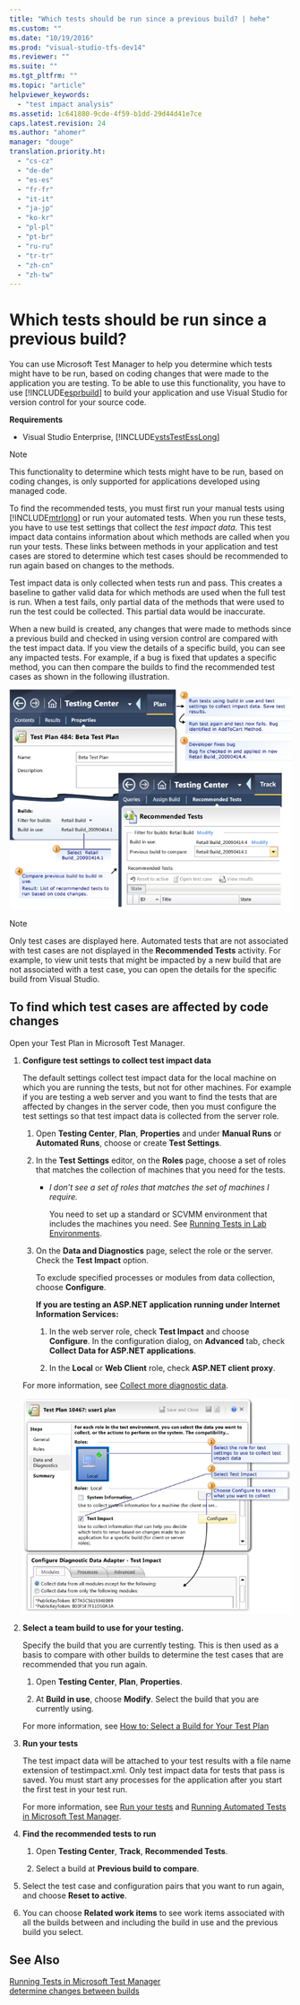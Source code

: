 ```yaml
---
title: "Which tests should be run since a previous build? | hehe"
ms.custom: ""
ms.date: "10/19/2016"
ms.prod: "visual-studio-tfs-dev14"
ms.reviewer: ""
ms.suite: ""
ms.tgt_pltfrm: ""
ms.topic: "article"
helpviewer_keywords: 
  - "test impact analysis"
ms.assetid: 1c641880-9cde-4f59-b1dd-29d44d41e7ce
caps.latest.revision: 24
ms.author: "ahomer"
manager: "douge"
translation.priority.ht: 
  - "cs-cz"
  - "de-de"
  - "es-es"
  - "fr-fr"
  - "it-it"
  - "ja-jp"
  - "ko-kr"
  - "pl-pl"
  - "pt-br"
  - "ru-ru"
  - "tr-tr"
  - "zh-cn"
  - "zh-tw"
---
```

# Which tests should be run since a previous build?
You can use Microsoft Test Manager to help you determine which tests might have to be run, based on coding changes that were made to the application you are testing. To be able to use this functionality, you have to use [!INCLUDE[esprbuild](../code-quality/includes/esprbuild_md.md)] to build your application and use Visual Studio for version control for your source code.  
  
 **Requirements**  
  
-   Visual Studio Enterprise, [!INCLUDE[vstsTestEssLong](../test/includes/vststestesslong_md.md)]  
  
> [!NOTE]
>  This functionality to determine which tests might have to be run, based on coding changes, is only supported for applications developed using managed code.  
  
 To find the recommended tests, you must first run your manual tests using [!INCLUDE[mtrlong](../code-quality/includes/mtrlong_md.md)] or run your automated tests. When you run these tests, you have to use test settings that collect the *test impact data*. This test impact data contains information about which methods are called when you run your tests. These links between methods in your application and test cases are stored to determine which test cases should be recommended to run again based on changes to the methods.  
  
 Test impact data is only collected when tests run and pass. This creates a baseline to gather valid data for which methods are used when the full test is run. When a test fails, only partial data of the methods that were used to run the test could be collected. This partial data would be inaccurate.  
  
 When a new build is created, any changes that were made to methods since a previous build and checked in using version control are compared with the test impact data. If you view the details of a specific build, you can see any impacted tests. For example, if a bug is fixed that updates a specific method, you can then compare the builds to find the recommended test cases as shown in the following illustration.  
  
 ![Recommended Tests](../test/media/aftershock_camano.png "Aftershock_Camano")  
  
> [!NOTE]
>  Only test cases are displayed here. Automated tests that are not associated with test cases are not displayed in the **Recommended Tests** activity. For example, to view unit tests that might be impacted by a new build that are not associated with a test case, you can open the details for the specific build from Visual Studio.  
  
## To find which test cases are affected by code changes  
 Open your Test Plan in Microsoft Test Manager.  
  
1.  **Configure test settings to collect test impact data**  
  
     The default settings collect test impact data for the local machine on which you are running the tests, but not for other machines. For example if you are testing a web server and you want to find the tests that are affected by changes in the server code, then you must configure the test settings so that test impact data is collected from the server role.  
  
    1.  Open **Testing Center**, **Plan**, **Properties** and under **Manual Runs** or **Automated Runs**, choose or create **Test Settings**.  
  
    2.  In the **Test Settings** editor, on the **Roles** page, choose a set of roles that matches the collection of machines that you need for the tests.  
  
        -   *I don’t see a set of roles that matches the set of machines I require.*  
  
             You need to set up a standard or SCVMM environment that includes the machines you need.  See [Running Tests in Lab Environments](http://msdn.microsoft.com/en-us/f32d85ef-9a80-4cb8-9ad4-6601e20ba1e7).  
  
    3.  On the **Data and Diagnostics** page, select the role or the server. Check the **Test Impact** option.  
  
         To exclude specified processes or modules from data collection, choose **Configure**.  
  
         **If you are testing an ASP.NET application running under Internet Information Services:**  
  
        1.  In the web server role, check **Test Impact** and choose **Configure**. In the configuration dialog, on **Advanced** tab, check **Collect Data for ASP.NET applications**.  
  
        2.  In the **Local** or **Web Client** role, check **ASP.NET client proxy**.  
  
     For more information, see [Collect more diagnostic data](../test/collect-more-diagnostic-data-in-manual-tests.md).  
  
     ![Configure Test Impact Analysis](../test/media/testimpactcollector.png "TestImpactCollector")  
  
2.  **Select a team build to use for your testing.**  
  
     Specify the build that you are currently testing. This is then used as a basis to compare with other builds to determine the test cases that are recommended that you run again.  
  
    1.  Open **Testing Center**, **Plan**, **Properties**.  
  
    2.  At **Build in use**, choose **Modify**. Select the build that you are currently using.  
  
     For more information, see [How to: Select a Build for Your Test Plan](../test_notintoc/how-to--select-a-build-for-your-test-plan.md)  
  
3.  **Run your tests**  
  
     The test impact data will be attached to your test results with a file name extension of testimpact.xml. Only test impact data for tests that pass is saved. You must start any processes for the application after you start the first test in your test run.  
  
     For more information, see [Run your tests](../test/running-manual-tests-using-the-web-portal.md) and [Running Automated Tests in Microsoft Test Manager](http://msdn.microsoft.com/en-us/0632f265-63fe-4859-a413-9bb934c66835).  
  
4.  **Find the recommended tests to run**  
  
    1.  Open **Testing Center**, **Track**, **Recommended Tests**.  
  
    2.  Select a build at **Previous build to compare**.  
  
5.  Select the test case and configuration pairs that you want to run again, and choose **Reset to active**.  
  
6.  You can choose **Related work items** to see work items associated with all the builds between and including the build in use and the previous build you select.  
  
## See Also  
 [Running Tests in Microsoft Test Manager](http://msdn.microsoft.com/en-us/7a154168-c409-4163-bbf2-29971a638458)   
 [determine changes between builds](../test_notintoc/determine-changes-between-builds.md)